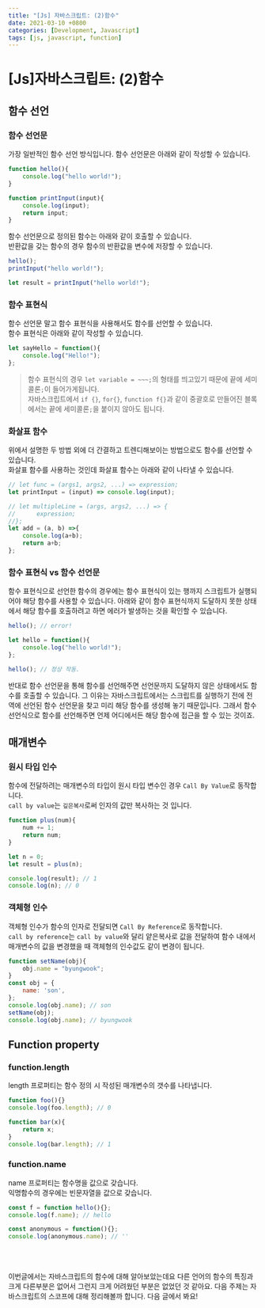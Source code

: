 ```yaml
---
title: "[Js] 자바스크립트: (2)함수"
date: 2021-03-10 +0800
categories: [Development, Javascript]
tags: [js, javascript, function]
---
```


# [Js]자바스크립트: (2)함수

## 함수 선언

### 함수 선언문

가장 일반적인 함수 선언 방식입니다. 함수 선언문은 아래와 같이 작성할 수 있습니다.

``` javascript
function hello(){
    console.log("hello world!");
}

function printInput(input){
    console.log(input);
    return input;
}
```

함수 선언문으로 정의된 함수는 아래와 같이 호출할 수 있습니다.  
반환값을 갖는 함수의 경우 함수의 반환값을 변수에 저장할 수 있습니다.

```javascript
hello();
printInput("hello world!");

let result = printInput("hello world!");
```

### 함수 표현식

함수 선언문 말고 함수 표현식을 사용해서도 함수를 선언할 수 있습니다.  
함수 표현식은 아래와 같이 작성할 수 있습니다. 

```javascript
let sayHello = function(){
    console.log("Hello!");
};
```

> 함수 표현식의 경우 `let variable = ~~~;`의 형태를 띄고있기 때문에 끝에 세미콜론`;`이 들어가게됩니다.  
> 자바스크립트에서 `if {}`, `for{}`, `function f{}`과 같이 중괄호로 만들어진 블록에서는 끝에 세미콜론`;`을 붙이지 않아도 됩니다.

### 화살표 함수

위에서 설명한 두 방법 외에 더 간결하고 트렌디해보이는 방법으로도 함수를 선언할 수 있습니다.  
화살표 함수를 사용하는 것인데 화살표 함수는 아래와 같이 나타낼 수 있습니다.

```javascript
// let func = (args1, args2, ...) => expression;
let printInput = (input) => console.log(input);

// let multipleLine = (args, args2, ...) => {
// 		expression;
//};
let add = (a, b) =>{
    console.log(a+b);
    return a+b;
};
```

### 함수 표현식 vs 함수 선언문

함수 표현식으로 선언한 함수의 경우에는 함수 표현식이 있는 행까지 스크립트가 실행되어야 해당 함수를 사용할 수 있습니다. 아래와 같이 함수 표현식까지 도달하지 못한 상태에서 해당 함수를 호출하려고 하면 에러가 발생하는 것을 확인할 수 있습니다.

```javascript
hello(); // error!

let hello = function(){
    console.log("hello world!");
};

hello(); // 정상 작동.
```

반대로 함수 선언문을 통해 함수를 선언해주면 선언문까지 도달하지 않은 상태에서도 함수를 호출할 수 있습니다. 그 이유는 자바스크립트에서는 스크립트를 실행하기 전에 전역에 선언된 함수 선언문을 찾고 미리 해당 함수를 생성해 놓기 때문입니다. 그래서 함수 선언식으로 함수를 선언해주면 언제 어디에서든 해당 함수에 접근을 할 수 있는 것이죠.

## 매개변수

### 원시 타입 인수

함수에 전달하려는 매개변수의 타입이 원시 타입 변수인 경우 `Call By Value`로 동작합니다.  
`call by value`는 `깊은복사`로써 인자의 값만 복사하는 것 입니다.  

```javascript
function plus(num){
    num += 1;
    return num;
}

let n = 0;
let result = plus(n);

console.log(result); // 1
console.log(n); // 0
```

### 객체형 인수

객체형 인수가 함수의 인자로 전달되면 `Call By Reference`로 동작합니다.   
`call by reference`는 `call by value`와 달리 얕은복사로 값을 전달하여 함수 내에서 매개변수의 값을 변경했을 때 객체형의 인수값도 같이 변경이 됩니다. 

```javascript
function setName(obj){
    obj.name = "byungwook";
}
const obj = {
    name: 'son',
};
console.log(obj.name); // son
setName(obj);
console.log(obj.name); // byungwook
```

## Function property

### function.length

length 프로퍼티는 함수 정의 시 작성된 매개변수의 갯수를 나타냅니다.  

```javascript
function foo(){}
console.log(foo.length); // 0

function bar(x){
    return x;
}
console.log(bar.length); // 1
```

### function.name

name 프로퍼티는 함수명을 값으로 갖습니다.  
익명함수의 경우에는 빈문자열을 값으로 갖습니다.

```javascript
const f = function hello(){};
console.log(f.name); // hello

const anonymous = function(){};
console.log(anonymous.name); // ''
```

<br>
<br>

이번글에서는 자바스크립트의 함수에 대해 알아보았는데요 다른 언어의 함수의 특징과 크게 다른부분은 없어서 그런지 크게 어려웠던 부분은 없었던 것 같아요. 다음 주제는 자바스크립트의 스코프에 대해 정리해볼까 합니다. 다음 글에서 봐요!